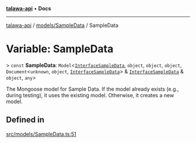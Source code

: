[**talawa-api**](../../../README.md) • **Docs**

***

[talawa-api](../../../modules.md) / [models/SampleData](../README.md) / SampleData

# Variable: SampleData

\> `const` **SampleData**: `Model`\<[`InterfaceSampleData`](../interfaces/InterfaceSampleData.md), `object`, `object`, `object`, `Document`\<`unknown`, `object`, [`InterfaceSampleData`](../interfaces/InterfaceSampleData.md)\> & [`InterfaceSampleData`](../interfaces/InterfaceSampleData.md) & `object`, `any`\>

The Mongoose model for Sample Data.
If the model already exists (e.g., during testing), it uses the existing model.
Otherwise, it creates a new model.

## Defined in

[src/models/SampleData.ts:51](https://github.com/PalisadoesFoundation/talawa-api/blob/f1c816bca43cc03a8c1bd303394e2550a50db017/src/models/SampleData.ts#L51)
